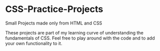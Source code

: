 # CSS-Practice-Projects
Small Projects made only from HTML and CSS

These projects are part of my learning curve of understanding the fundamentals of CSS.
Feel free to play around with the code and to add your own functionality to it.
